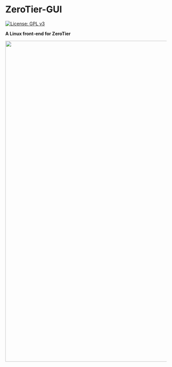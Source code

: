 # ZeroTier-GUI

[![License: GPL v3](https://img.shields.io/badge/License-GPL%20v3-blue.svg)](https://github.com/tralph3/ZeroTier-GUI/blob/master/LICENSE)

**A Linux front-end for ZeroTier**

<img src="https://i.imgur.com/NWNcRhg.png" width="1000">

